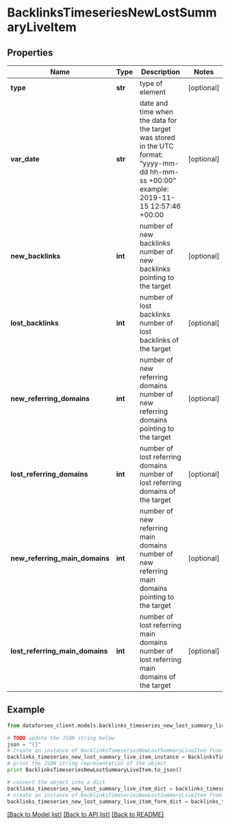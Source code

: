 # BacklinksTimeseriesNewLostSummaryLiveItem


## Properties

Name | Type | Description | Notes
------------ | ------------- | ------------- | -------------
**type** | **str** | type of element | [optional] 
**var_date** | **str** | date and time when the data for the target was stored in the UTC format: “yyyy-mm-dd hh-mm-ss +00:00” example: 2019-11-15 12:57:46 +00:00 | [optional] 
**new_backlinks** | **int** | number of new backlinks number of new backlinks pointing to the target | [optional] 
**lost_backlinks** | **int** | number of lost backlinks number of lost backlinks of the target | [optional] 
**new_referring_domains** | **int** | number of new referring domains number of new referring domains pointing to the target | [optional] 
**lost_referring_domains** | **int** | number of lost referring domains number of lost referring domains of the target | [optional] 
**new_referring_main_domains** | **int** | number of new referring main domains number of new referring main domains pointing to the target | [optional] 
**lost_referring_main_domains** | **int** | number of lost referring main domains number of lost referring main domains of the target | [optional] 

## Example

```python
from dataforseo_client.models.backlinks_timeseries_new_lost_summary_live_item import BacklinksTimeseriesNewLostSummaryLiveItem

# TODO update the JSON string below
json = "{}"
# create an instance of BacklinksTimeseriesNewLostSummaryLiveItem from a JSON string
backlinks_timeseries_new_lost_summary_live_item_instance = BacklinksTimeseriesNewLostSummaryLiveItem.from_json(json)
# print the JSON string representation of the object
print BacklinksTimeseriesNewLostSummaryLiveItem.to_json()

# convert the object into a dict
backlinks_timeseries_new_lost_summary_live_item_dict = backlinks_timeseries_new_lost_summary_live_item_instance.to_dict()
# create an instance of BacklinksTimeseriesNewLostSummaryLiveItem from a dict
backlinks_timeseries_new_lost_summary_live_item_form_dict = backlinks_timeseries_new_lost_summary_live_item.from_dict(backlinks_timeseries_new_lost_summary_live_item_dict)
```
[[Back to Model list]](../README.md#documentation-for-models) [[Back to API list]](../README.md#documentation-for-api-endpoints) [[Back to README]](../README.md)


